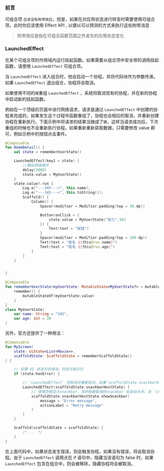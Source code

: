 

### 前言

可组合项 `应该没有附带效应`，但是，如果在对应用状态进行转变时需要使用可组合项。此时你应该使用 Effect API , 以便以可以预测的方式来执行这些附带消息

> 附带效应是指在可组合函数范围之外发生的应用状态变化



### LaunchedEffect

在某个可组合项的作用域内运行挂起函数。如果需要从组合项中安全带的调用挂起函数，请使用 `LaunchedEffect` 可组合项。

当 `LaunchedEffect` 进入组合时，他会启动一个协程，并将代码块作为参数传递。如果 `LaunchedEffect` 退出组合，协程将会取消。

如果使用不同的`键`重组 `LaunchedEffect` ，系统将取消现有的协程，并在新的协程中启动新的挂起函数。

例如在一个顶级的页面中进行网络请求，请求是通过 `LaunchedEffect` 中创建的协程来完成的，如果发生这个过程中函数重组了，协程也会相应的取消，并重新创建协程在重新执行。下面示例中将请求的结果当做成了`键`，这样当请求成功后，下次重组的时候也不会重新执行协程。如果重新重新获取数据，只需要修改 value 即可，例如示例中的按钮点击事件。

```kotlin
@Composable
fun HomeDetail() {
    val state = rememberUserState()

    LaunchedEffect(key1 = state) {
    	//模拟网络操作	
        delay(3000)
        state.value = MyUserState()
    }
    state.value?.run {
        Log.e("---345--->", this.name);
        Log.e("---345--->", this.toString());
        Scaffold() {
            Column() {
                Spacer(modifier = Modifier.padding(top = 50.dp))

                Button(onClick = {
                    state.value = MyUserState("张三",50)
                }) {
                    Text(text = "按钮")
                }
                Spacer(modifier = Modifier.padding(top = 100.dp))
                Text(text = "姓名 ${this@run.name}")
                Text(text = "姓名 ${this@run.age}")
            }
        }
    }


}

@Composable
fun rememberUserState(myUserState: MutableState<MyUserState?> = mutableStateOf(null)) =
    remember() {
        mutableStateOf(myUserState.value)
    }
}
class MyUserState(
    var name: String = "345",
    var age: Int = 20
)
```

另外，官方还提供了一种用法：

```kotlin
@Composable
fun MyScreen(
    state: UiState<List<Movie>>,
    scaffoldState: ScaffoldState = rememberScaffoldState()
) {

    // 如果 UI 状态包含错误，则显示提示栏
    if (state.hasError) {

        // `LaunchedEffect` 将取消并重新启动，如果`scaffoldState.snackbarHostState` 改变
        LaunchedEffect(scaffoldState.snackbarHostState) {
            // 使用协程显示snackbar，当协程被取消时snackbar 会自动关闭。当 `state.hasError` 为 false 时，此协程将取消，并且仅在 `state.hasError` 为 true（由于上述 if-check）或 `scaffoldState.snackbarHostState` 更改时启动
            scaffoldState.snackbarHostState.showSnackbar(
                message = "Error message",
                actionLabel = "Retry message"
            )
        }
    }

    Scaffold(scaffoldState = scaffoldState) {
        /* ... */
    }
}
```

在上面代码中，如果状态发生错误，则会触发协程，如果没有错误，将会取消协程。由于 `LaunchedEffect` 调用点在 if 语句中，隐藏当该语句为 false 时，如果`LaunchedEffect` 包含在组合中，则会被移除，隐藏协程将会被取消。

